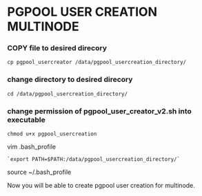 
# PGPOOL USER CREATION MULTINODE

### COPY file to desired direcory
`cp pgpool_usercreator /data/pgpool_usercreation_directory/`

### change directory to desired direcory
`cd /data/pgpool_usercreation_directory/`

### change permission of pgpool_user_creator_v2.sh into executable 
`chmod u+x pgpool_usercreation`



vim .bash_profile

	`export PATH=$PATH:/data/pgpool_usercreation_directory/`

source ~/.bash_profile


Now you will be able to create pgpool user creation for multinode.




